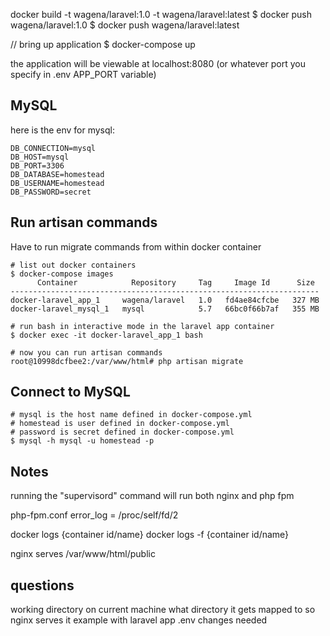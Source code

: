 


docker build -t wagena/laravel:1.0 -t wagena/laravel:latest 
$ docker push wagena/laravel:1.0
$ docker push wagena/laravel:latest

// bring up application
$ docker-compose up

the application will be viewable at localhost:8080 (or whatever port you specify in .env APP_PORT variable) 

## MySQL

here is the env for mysql:

```
DB_CONNECTION=mysql
DB_HOST=mysql
DB_PORT=3306
DB_DATABASE=homestead
DB_USERNAME=homestead
DB_PASSWORD=secret
```

## Run artisan commands

Have to run migrate commands from within docker container

```
# list out docker containers
$ docker-compose images
      Container            Repository     Tag     Image Id      Size
---------------------------------------------------------------------
docker-laravel_app_1     wagena/laravel   1.0   fd4ae84cfcbe   327 MB
docker-laravel_mysql_1   mysql            5.7   66bc0f66b7af   355 MB

# run bash in interactive mode in the laravel app container
$ docker exec -it docker-laravel_app_1 bash

# now you can run artisan commands
root@10998dcfbee2:/var/www/html# php artisan migrate
```

## Connect to MySQL

```
# mysql is the host name defined in docker-compose.yml
# homestead is user defined in docker-compose.yml
# password is secret defined in docker-compose.yml
$ mysql -h mysql -u homestead -p
```

## Notes

running the "supervisord" command will run both nginx and php fpm

php-fpm.conf
error_log = /proc/self/fd/2


docker logs {container id/name}
docker logs -f {container id/name}

nginx serves /var/www/html/public

## questions

working directory on current machine
what directory it gets mapped to so nginx serves it
example with laravel app
.env changes needed
